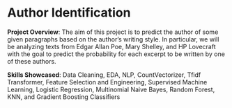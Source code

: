 # Author Identification

<b>Project Overview</b>: The aim of this project is to predict the author of some given paragraphs based on the author’s writing style. In particular, we will be analyzing texts from Edgar Allan Poe, Mary Shelley, and HP Lovecraft with the goal to predict the probability for each excerpt to be written by one of these authors.

<b>Skills Showcased</b>: Data Cleaning, EDA, NLP, CountVectorizer, Tfidf Transformer, Feature Selection and Engineering, Supervised Machine Learning, Logistic Regression, Multinomial Naive Bayes, Random Forest, KNN,  and Gradient Boosting Classifiers
